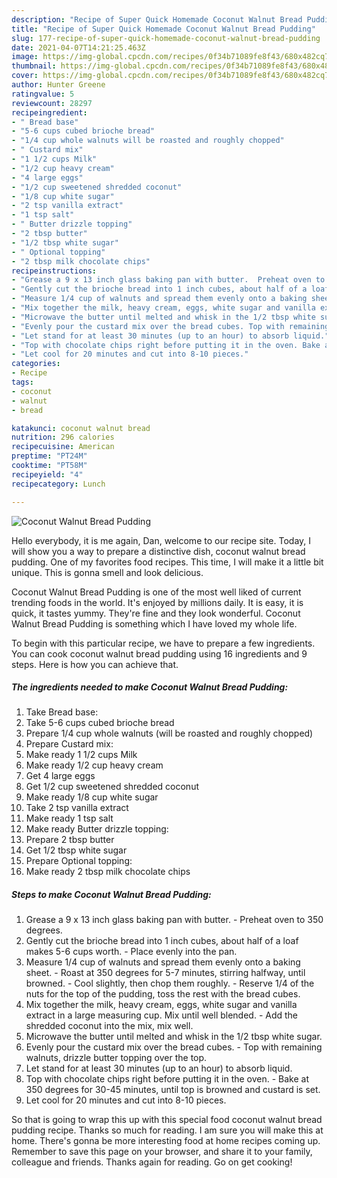 ```yaml
---
description: "Recipe of Super Quick Homemade Coconut Walnut Bread Pudding"
title: "Recipe of Super Quick Homemade Coconut Walnut Bread Pudding"
slug: 177-recipe-of-super-quick-homemade-coconut-walnut-bread-pudding
date: 2021-04-07T14:21:25.463Z
image: https://img-global.cpcdn.com/recipes/0f34b71089fe8f43/680x482cq70/coconut-walnut-bread-pudding-recipe-main-photo.jpg
thumbnail: https://img-global.cpcdn.com/recipes/0f34b71089fe8f43/680x482cq70/coconut-walnut-bread-pudding-recipe-main-photo.jpg
cover: https://img-global.cpcdn.com/recipes/0f34b71089fe8f43/680x482cq70/coconut-walnut-bread-pudding-recipe-main-photo.jpg
author: Hunter Greene
ratingvalue: 5
reviewcount: 28297
recipeingredient:
- " Bread base"
- "5-6 cups cubed brioche bread"
- "1/4 cup whole walnuts will be roasted and roughly chopped"
- " Custard mix"
- "1 1/2 cups Milk"
- "1/2 cup heavy cream"
- "4 large eggs"
- "1/2 cup sweetened shredded coconut"
- "1/8 cup white sugar"
- "2 tsp vanilla extract"
- "1 tsp salt"
- " Butter drizzle topping"
- "2 tbsp butter"
- "1/2 tbsp white sugar"
- " Optional topping"
- "2 tbsp milk chocolate chips"
recipeinstructions:
- "Grease a 9 x 13 inch glass baking pan with butter.  Preheat oven to 350 degrees."
- "Gently cut the brioche bread into 1 inch cubes, about half of a loaf makes 5-6 cups worth.  Place evenly into the pan."
- "Measure 1/4 cup of walnuts and spread them evenly onto a baking sheet. Roast at 350 degrees for 5-7 minutes, stirring halfway, until browned. Cool slightly, then chop them roughly. Reserve 1/4 of the nuts for the top of the pudding, toss the rest with the bread cubes."
- "Mix together the milk, heavy cream, eggs, white sugar and vanilla extract in a large measuring cup. Mix until well blended. Add the shredded coconut into the mix, mix well."
- "Microwave the butter until melted and whisk in the 1/2 tbsp white sugar."
- "Evenly pour the custard mix over the bread cubes. Top with remaining walnuts, drizzle butter topping over the top."
- "Let stand for at least 30 minutes (up to an hour) to absorb liquid."
- "Top with chocolate chips right before putting it in the oven. Bake at 350 degrees for 30-45 minutes, until top is browned and custard is set."
- "Let cool for 20 minutes and cut into 8-10 pieces."
categories:
- Recipe
tags:
- coconut
- walnut
- bread

katakunci: coconut walnut bread 
nutrition: 296 calories
recipecuisine: American
preptime: "PT24M"
cooktime: "PT58M"
recipeyield: "4"
recipecategory: Lunch

---
```



![Coconut Walnut Bread Pudding](https://img-global.cpcdn.com/recipes/0f34b71089fe8f43/680x482cq70/coconut-walnut-bread-pudding-recipe-main-photo.jpg)

Hello everybody, it is me again, Dan, welcome to our recipe site. Today, I will show you a way to prepare a distinctive dish, coconut walnut bread pudding. One of my favorites food recipes. This time, I will make it a little bit unique. This is gonna smell and look delicious.



Coconut Walnut Bread Pudding is one of the most well liked of current trending foods in the world. It's enjoyed by millions daily. It is easy, it is quick, it tastes yummy. They're fine and they look wonderful. Coconut Walnut Bread Pudding is something which I have loved my whole life.


To begin with this particular recipe, we have to prepare a few ingredients. You can cook coconut walnut bread pudding using 16 ingredients and 9 steps. Here is how you can achieve that.

<!--inarticleads1-->

##### The ingredients needed to make Coconut Walnut Bread Pudding:

1. Take  Bread base:
1. Take 5-6 cups cubed brioche bread
1. Prepare 1/4 cup whole walnuts (will be roasted and roughly chopped)
1. Prepare  Custard mix:
1. Make ready 1 1/2 cups Milk
1. Make ready 1/2 cup heavy cream
1. Get 4 large eggs
1. Get 1/2 cup sweetened shredded coconut
1. Make ready 1/8 cup white sugar
1. Take 2 tsp vanilla extract
1. Make ready 1 tsp salt
1. Make ready  Butter drizzle topping:
1. Prepare 2 tbsp butter
1. Get 1/2 tbsp white sugar
1. Prepare  Optional topping:
1. Make ready 2 tbsp milk chocolate chips




<!--inarticleads2-->

##### Steps to make Coconut Walnut Bread Pudding:

1. Grease a 9 x 13 inch glass baking pan with butter.  - Preheat oven to 350 degrees.
1. Gently cut the brioche bread into 1 inch cubes, about half of a loaf makes 5-6 cups worth.  - Place evenly into the pan.
1. Measure 1/4 cup of walnuts and spread them evenly onto a baking sheet. - Roast at 350 degrees for 5-7 minutes, stirring halfway, until browned. - Cool slightly, then chop them roughly. - Reserve 1/4 of the nuts for the top of the pudding, toss the rest with the bread cubes.
1. Mix together the milk, heavy cream, eggs, white sugar and vanilla extract in a large measuring cup. Mix until well blended. - Add the shredded coconut into the mix, mix well.
1. Microwave the butter until melted and whisk in the 1/2 tbsp white sugar.
1. Evenly pour the custard mix over the bread cubes. - Top with remaining walnuts, drizzle butter topping over the top.
1. Let stand for at least 30 minutes (up to an hour) to absorb liquid.
1. Top with chocolate chips right before putting it in the oven. - Bake at 350 degrees for 30-45 minutes, until top is browned and custard is set.
1. Let cool for 20 minutes and cut into 8-10 pieces.




So that is going to wrap this up with this special food coconut walnut bread pudding recipe. Thanks so much for reading. I am sure you will make this at home. There's gonna be more interesting food at home recipes coming up. Remember to save this page on your browser, and share it to your family, colleague and friends. Thanks again for reading. Go on get cooking!
